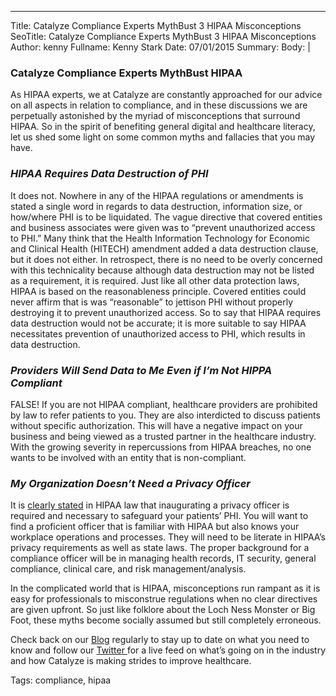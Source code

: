 ---
Title: Catalyze Compliance Experts MythBust 3 HIPAA Misconceptions
SeoTitle: Catalyze Compliance Experts MythBust 3 HIPAA Misconceptions
Author: kenny
Fullname: Kenny Stark
Date: 07/01/2015
Summary: 
Body: |
### Catalyze Compliance Experts MythBust HIPAA 

As HIPAA experts, we at Catalyze are constantly approached for our advice on all aspects in relation to compliance, and in these discussions we are perpetually astonished by the myriad of misconceptions that surround HIPAA. So in the spirit of benefiting general digital and healthcare literacy, let us shed some light on some common myths and fallacies that you may have.

### *HIPAA Requires Data Destruction of PHI*
It does not. Nowhere in any of the HIPAA regulations or amendments is stated a single word in regards to data destruction, information size, or how/where PHI is to be liquidated. The vague directive that covered entities and business associates were given was to “prevent unauthorized access to PHI.” Many think that the Health Information Technology for Economic and Clinical Health (HITECH) amendment added a data destruction clause, but it does not either. In retrospect, there is no need to be overly concerned with this technicality because although data destruction may not be listed as a requirement, it is required. Just like all other data protection laws, HIPAA is based on the reasonableness principle. Covered entities could never affirm that is was “reasonable” to jettison PHI without properly destroying it to prevent unauthorized access. So to say that HIPAA requires data destruction would not be accurate; it is more suitable to say HIPAA necessitates prevention of unauthorized access to PHI, which results in data destruction. 

### *Providers Will Send Data to Me Even if I’m Not HIPPA Compliant*
FALSE! If you are not HIPAA compliant, healthcare providers are prohibited by law to refer patients to you. They are also interdicted to discuss patients without specific authorization. This will have a negative impact on your business and being viewed as a trusted partner in the healthcare industry. With the growing severity in repercussions from HIPAA breaches, no one wants to be involved with an entity that is non-compliant. 

### *My Organization Doesn’t Need a Privacy Officer*
It is [clearly stated](https://hipaa.catalyze.io/#assigned-security-responsibility---164-308a2) in HIPAA law that inaugurating a privacy officer is required and necessary to safeguard your patients’ PHI. You will want to find a proficient officer that is familiar with HIPAA but also knows your workplace operations and processes. They will need to be literate in HIPAA’s privacy requirements as well as state laws. The proper background for a compliance officer will be in managing health records, IT security, general compliance, clinical care, and risk management/analysis. 


In the complicated world that is HIPAA, misconceptions run rampant as it is easy for professionals to misconstrue regulations when no clear directives are given upfront. So just like folklore about the Loch Ness Monster or Big Foot, these myths become socially assumed but still completely erroneous. 

Check back on our [Blog](https://catalyze.io/blog) regularly to stay up to date on what you need to know and follow our [Twitter ](https://twitter.com/catalyzeio)for a live feed on what’s going on in the industry and how Catalyze is making strides to improve healthcare.

Tags: compliance, hipaa